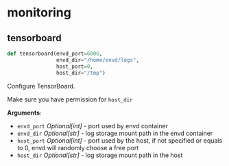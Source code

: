 # monitoring

## tensorboard

```python
def tensorboard(envd_port=6006,
                envd_dir="/home/envd/logs",
                host_port=0,
                host_dir="/tmp")
```

Configure TensorBoard.

Make sure you have permission for `host_dir`

**Arguments**:

- `envd_port` _Optional[int]_ - port used by envd container
- `envd_dir` _Optional[str]_ - log storage mount path in the envd container
- `host_port` _Optional[int]_ - port used by the host, if not specified or equals to 0,
  envd will randomly choose a free port
- `host_dir` _Optional[str]_ - log storage mount path in the host

